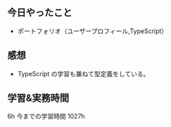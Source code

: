 ## 今日やったこと

- ポートフォリオ（ユーザープロフィール,TypeScript）

## 感想

- TypeScript の学習も兼ねて型定義をしている。

## 学習&実務時間

6h
今までの学習時間 1027h

